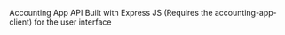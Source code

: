 Accounting App API Built with Express JS (Requires the accounting-app-client) for the user interface

